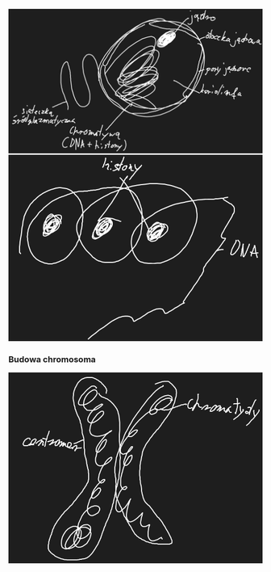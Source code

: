 ![](Załączniki/Pasted%20image%2020240207092414.png)
![](Załączniki/Pasted%20image%2020240207092739.png)
### Budowa chromosoma
![](Załączniki/Pasted%20image%2020240207093001.png)